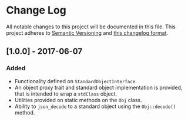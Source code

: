 # Change Log
All notable changes to this project will be documented in this file. This project adheres to
[Semantic Versioning](http://semver.org/) and [this changelog format](http://keepachangelog.com/).

## [1.0.0] - 2017-06-07

### Added

- Functionality defined on `StandardObjectInterface`.
- An object proxy trait and standard object implementation is provided, that is intended to wrap a `stdClass` object.
- Utilities provided on static methods on the `Obj` class.
- Ability to `json_decode` to a standard object using the `Obj::decode()` method.
